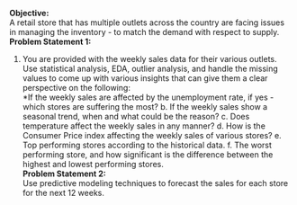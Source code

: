 **Objective:**<br>
A retail store that has multiple outlets across the country are facing issues in managing the
inventory - to match the demand with respect to supply.<br>
**Problem Statement 1:**<br>
1. You are provided with the weekly sales data for their various outlets. Use statistical
analysis, EDA, outlier analysis, and handle the missing values to come up with various
insights that can give them a clear perspective on the following:<br>
*If the weekly sales are affected by the unemployment rate, if yes - which stores
are suffering the most?
b. If the weekly sales show a seasonal trend, when and what could be the reason?
c. Does temperature affect the weekly sales in any manner?
d. How is the Consumer Price index affecting the weekly sales of various stores?
e. Top performing stores according to the historical data.
f. The worst performing store, and how significant is the difference between the
highest and lowest performing stores.<br>
**Problem Statement 2:**<br>
Use predictive modeling techniques to forecast the sales for each store for the next 12
weeks.
